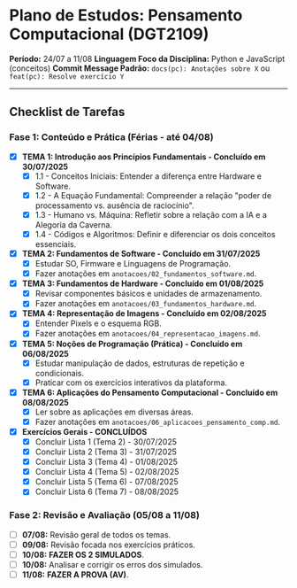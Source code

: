 # Plano de Estudos: Pensamento Computacional (DGT2109)

**Período:** 24/07 a 11/08
**Linguagem Foco da Disciplina:** Python e JavaScript (conceitos)
**Commit Message Padrão:** `docs(pc): Anotações sobre X` ou `feat(pc): Resolve exercício Y`

---

## Checklist de Tarefas

### Fase 1: Conteúdo e Prática (Férias - até 04/08)

- [x] **TEMA 1: Introdução aos Princípios Fundamentais - Concluído em 30/07/2025**
  - [x] 1.1 - Conceitos Iniciais: Entender a diferença entre Hardware e Software.
  - [x] 1.2 - A Equação Fundamental: Compreender a relação "poder de processamento vs. ausência de raciocínio".
  - [x] 1.3 - Humano vs. Máquina: Refletir sobre a relação com a IA e a Alegoria da Caverna.
  - [x] 1.4 - Códigos e Algoritmos: Definir e diferenciar os dois conceitos essenciais.

- [x] **TEMA 2: Fundamentos de Software - Concluído em 31/07/2025**
  - [x] Estudar SO, Firmware e Linguagens de Programação.
  - [x] Fazer anotações em `anotacoes/02_fundamentos_software.md`.

- [x] **TEMA 3: Fundamentos de Hardware - Concluído em 01/08/2025**
  - [x] Revisar componentes básicos e unidades de armazenamento.
  - [x] Fazer anotações em `anotacoes/03_fundamentos_hardware.md`.

- [x] **TEMA 4: Representação de Imagens - Concluído em 02/08/2025**
  - [x] Entender Pixels e o esquema RGB.
  - [x] Fazer anotações em `anotacoes/04_representacao_imagens.md`.

- [x] **TEMA 5: Noções de Programação (Prática) - Concluído em 06/08/2025**
  - [x] Estudar manipulação de dados, estruturas de repetição e condicionais.
  - [x] Praticar com os exercícios interativos da plataforma.
  
- [x] **TEMA 6: Aplicações do Pensamento Computacional - Concluído em 08/08/2025**
  - [x] Ler sobre as aplicações em diversas áreas.
  - [x] Fazer anotações em `anotacoes/06_aplicacoes_pensamento_comp.md`.

- [x] **Exercícios Gerais - CONCLUÍDOS**
  - [x] Concluir Lista 1 (Tema 2) - 30/07/2025
  - [x] Concluir Lista 2 (Tema 3) - 31/07/2025
  - [x] Concluir Lista 3 (Tema 4) - 01/08/2025
  - [x] Concluir Lista 4 (Tema 5) - 02/08/2025
  - [x] Concluir Lista 5 (Tema 6) - 07/08/2025
  - [x] Concluir Lista 6 (Tema 7) - 08/08/2025

### Fase 2: Revisão e Avaliação (05/08 a 11/08)
- [ ] **07/08:** Revisão geral de todos os temas.
- [ ] **09/08:** Revisão focada nos exercícios práticos.
- [ ] **10/08:** **FAZER OS 2 SIMULADOS**.
- [ ] **10/08:** Analisar e corrigir os erros dos simulados.
- [ ] **11/08:** **FAZER A PROVA (AV)**.